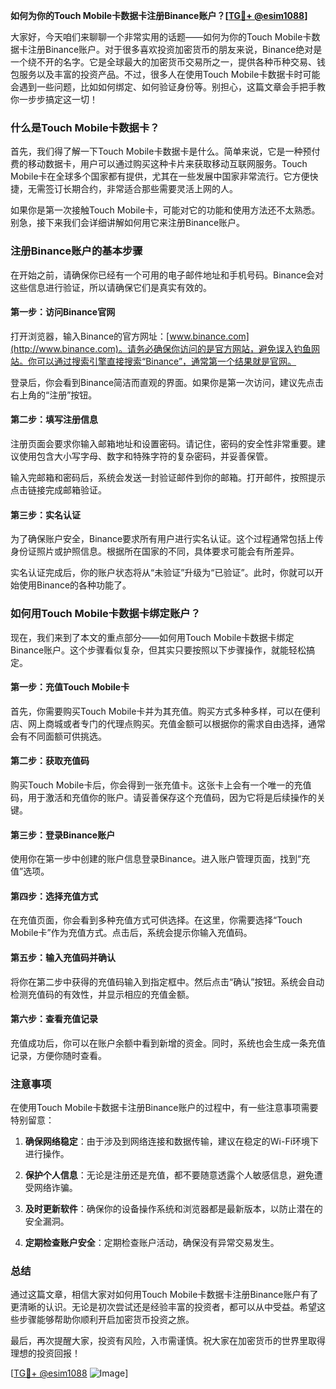 **如何为你的Touch Mobile卡数据卡注册Binance账户？[[TG💪+ @esim1088](https://t.me/s/esim1088)]**

大家好，今天咱们来聊聊一个非常实用的话题——如何为你的Touch Mobile卡数据卡注册Binance账户。对于很多喜欢投资加密货币的朋友来说，Binance绝对是一个绕不开的名字。它是全球最大的加密货币交易所之一，提供各种币种交易、钱包服务以及丰富的投资产品。不过，很多人在使用Touch Mobile卡数据卡时可能会遇到一些问题，比如如何绑定、如何验证身份等。别担心，这篇文章会手把手教你一步步搞定这一切！

### 什么是Touch Mobile卡数据卡？

首先，我们得了解一下Touch Mobile卡数据卡是什么。简单来说，它是一种预付费的移动数据卡，用户可以通过购买这种卡片来获取移动互联网服务。Touch Mobile卡在全球多个国家都有提供，尤其在一些发展中国家非常流行。它方便快捷，无需签订长期合约，非常适合那些需要灵活上网的人。

如果你是第一次接触Touch Mobile卡，可能对它的功能和使用方法还不太熟悉。别急，接下来我们会详细讲解如何用它来注册Binance账户。

### 注册Binance账户的基本步骤

在开始之前，请确保你已经有一个可用的电子邮件地址和手机号码。Binance会对这些信息进行验证，所以请确保它们是真实有效的。

#### 第一步：访问Binance官网

打开浏览器，输入Binance的官方网址：[www.binance.com](http://www.binance.com)。请务必确保你访问的是官方网站，避免误入钓鱼网站。你可以通过搜索引擎直接搜索“Binance”，通常第一个结果就是官网。

登录后，你会看到Binance简洁而直观的界面。如果你是第一次访问，建议先点击右上角的“注册”按钮。

#### 第二步：填写注册信息

注册页面会要求你输入邮箱地址和设置密码。请记住，密码的安全性非常重要。建议使用包含大小写字母、数字和特殊字符的复杂密码，并妥善保管。

输入完邮箱和密码后，系统会发送一封验证邮件到你的邮箱。打开邮件，按照提示点击链接完成邮箱验证。

#### 第三步：实名认证

为了确保账户安全，Binance要求所有用户进行实名认证。这个过程通常包括上传身份证照片或护照信息。根据所在国家的不同，具体要求可能会有所差异。

实名认证完成后，你的账户状态将从“未验证”升级为“已验证”。此时，你就可以开始使用Binance的各种功能了。

### 如何用Touch Mobile卡数据卡绑定账户？

现在，我们来到了本文的重点部分——如何用Touch Mobile卡数据卡绑定Binance账户。这个步骤看似复杂，但其实只要按照以下步骤操作，就能轻松搞定。

#### 第一步：充值Touch Mobile卡

首先，你需要购买Touch Mobile卡并为其充值。购买方式多种多样，可以在便利店、网上商城或者专门的代理点购买。充值金额可以根据你的需求自由选择，通常会有不同面额可供挑选。

#### 第二步：获取充值码

购买Touch Mobile卡后，你会得到一张充值卡。这张卡上会有一个唯一的充值码，用于激活和充值你的账户。请妥善保存这个充值码，因为它将是后续操作的关键。

#### 第三步：登录Binance账户

使用你在第一步中创建的账户信息登录Binance。进入账户管理页面，找到“充值”选项。

#### 第四步：选择充值方式

在充值页面，你会看到多种充值方式可供选择。在这里，你需要选择“Touch Mobile卡”作为充值方式。点击后，系统会提示你输入充值码。

#### 第五步：输入充值码并确认

将你在第二步中获得的充值码输入到指定框中。然后点击“确认”按钮。系统会自动检测充值码的有效性，并显示相应的充值金额。

#### 第六步：查看充值记录

充值成功后，你可以在账户余额中看到新增的资金。同时，系统也会生成一条充值记录，方便你随时查看。

### 注意事项

在使用Touch Mobile卡数据卡注册Binance账户的过程中，有一些注意事项需要特别留意：

1. **确保网络稳定**：由于涉及到网络连接和数据传输，建议在稳定的Wi-Fi环境下进行操作。
   
2. **保护个人信息**：无论是注册还是充值，都不要随意透露个人敏感信息，避免遭受网络诈骗。

3. **及时更新软件**：确保你的设备操作系统和浏览器都是最新版本，以防止潜在的安全漏洞。

4. **定期检查账户安全**：定期检查账户活动，确保没有异常交易发生。

### 总结

通过这篇文章，相信大家对如何用Touch Mobile卡数据卡注册Binance账户有了更清晰的认识。无论是初次尝试还是经验丰富的投资者，都可以从中受益。希望这些步骤能够帮助你顺利开启加密货币投资之旅。

最后，再次提醒大家，投资有风险，入市需谨慎。祝大家在加密货币的世界里取得理想的投资回报！

[[TG💪+ @esim1088](https://t.me/s/esim1088) ![Image](https://i.postimg.cc/4NQfJmqS/Snipaste-2025-05-13-00-14-12.png)]